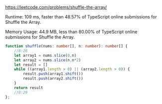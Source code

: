 https://leetcode.com/problems/shuffle-the-array/



Runtime: 109 ms, faster than 48.57% of TypeScript online submissions for Shuffle the Array.

Memory Usage: 44.9 MB, less than 80.00% of TypeScript online submissions for Shuffle the Array.


```typescript
function shuffle(nums: number[], n: number): number[] {
    //8:26
    let array1 = nums.slice(0,n)
    let array2 = nums.slice(n,n*2)
    let result = []
    while ((array1.length > 0) || (array2.length > 0)) {
        result.push(array1.shift())
        result.push(array2.shift())
    }
    return result
    //8:29
};
```
